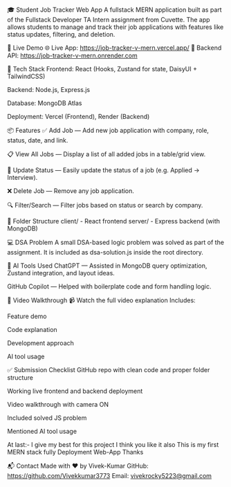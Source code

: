 🎓 Student Job Tracker Web App
A fullstack MERN application built as part of the Fullstack Developer TA Intern assignment from Cuvette. The app allows students to manage and track their job applications with features like status updates, filtering, and deletion.

🚀 Live Demo
🌐 Live App: https://job-tracker-v-mern.vercel.app/
🔗 Backend API: https://job-tracker-v-mern.onrender.com

🧰 Tech Stack
Frontend: React (Hooks, Zustand for state, DaisyUI + TailwindCSS)

Backend: Node.js, Express.js

Database: MongoDB Atlas

Deployment: Vercel (Frontend), Render (Backend)

📦 Features
✅ Add Job — Add new job application with company, role, status, date, and link.

📋 View All Jobs — Display a list of all added jobs in a table/grid view.

🔄 Update Status — Easily update the status of a job (e.g. Applied → Interview).

❌ Delete Job — Remove any job application.

🔍 Filter/Search — Filter jobs based on status or search by company.

📁 Folder Structure
client/ - React frontend
server/ - Express backend (with MongoDB)

💻 DSA Problem
A small DSA-based logic problem was solved as part of the assignment. It is included as dsa-solution.js inside the root directory.

🤖 AI Tools Used
ChatGPT — Assisted in MongoDB query optimization, Zustand integration, and layout ideas.

GitHub Copilot — Helped with boilerplate code and form handling logic.

🎥 Video Walkthrough
📹 Watch the full video explanation
Includes:

Feature demo

Code explanation

Development approach

AI tool usage

✅ Submission Checklist
 GitHub repo with clean code and proper folder structure

 Working live frontend and backend deployment

 Video walkthrough with camera ON

 Included solved JS problem

 Mentioned AI tool usage

 At last:- I give my best for this project I think you like it also This is my first MERN stack fully Deployment Web-App Thanks

📬 Contact
Made with ❤️ by Vivek-Kumar
GitHub: https://github.com/Vivekkumar3773
Email: vivekrocky5223@gmail.com